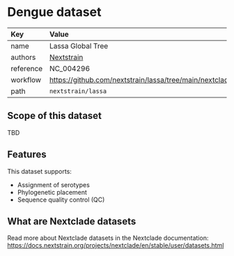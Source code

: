 # Dengue dataset

| Key  | Value  |
| :-- | :-- |
| name  | Lassa Global Tree |
| authors | [Nextstrain](https://nextstrain.org) |
| reference | NC_004296 |
| workflow  | https://github.com/nextstrain/lassa/tree/main/nextclade  |
| path  | `nextstrain/lassa` |


## Scope of this dataset

TBD

## Features

This dataset supports:

- Assignment of serotypes
- Phylogenetic placement
- Sequence quality control (QC)

## What are Nextclade datasets

Read more about Nextclade datasets in the Nextclade documentation: https://docs.nextstrain.org/projects/nextclade/en/stable/user/datasets.html
